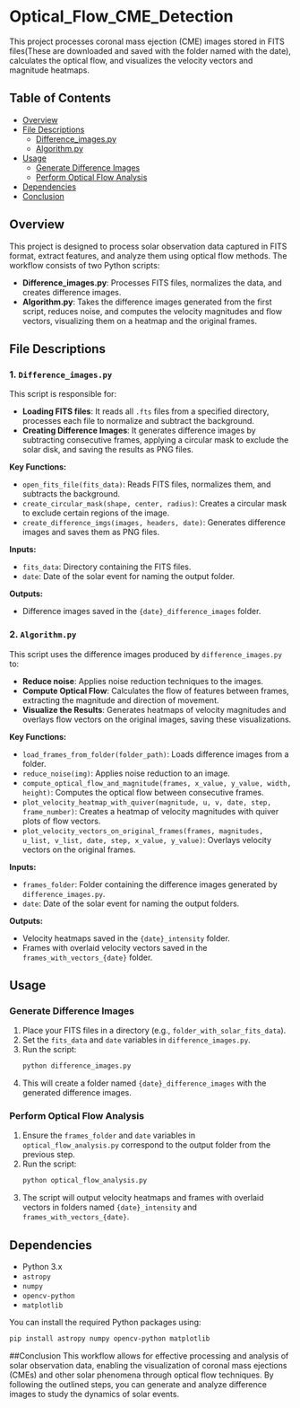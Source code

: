 # Optical_Flow_CME_Detection

This project processes coronal mass ejection (CME) images stored in FITS files(These are downloaded and saved with the folder named with the date), calculates the optical flow, and visualizes the velocity vectors and magnitude heatmaps.

## Table of Contents
- [Overview](#overview)
- [File Descriptions](#file-descriptions)
  - [Difference_images.py](#1-Difference_imagespy)
  - [Algorithm.py](#2-Algorithmpy)
- [Usage](#usage)
  - [Generate Difference Images](#generate-difference-images)
  - [Perform Optical Flow Analysis](#perform-optical-flow-analysis)
- [Dependencies](#dependencies)
- [Conclusion](#conclusion)

## Overview
This project is designed to process solar observation data captured in FITS format, extract features, and analyze them using optical flow methods. The workflow consists of two Python scripts:

- **Difference_images.py**: Processes FITS files, normalizes the data, and creates difference images.
- **Algorithm.py**: Takes the difference images generated from the first script, reduces noise, and computes the velocity magnitudes and flow vectors, visualizing them on a heatmap and the original frames.

## File Descriptions

### 1. `Difference_images.py`
This script is responsible for:

- **Loading FITS files**: It reads all `.fts` files from a specified directory, processes each file to normalize and subtract the background.
- **Creating Difference Images**: It generates difference images by subtracting consecutive frames, applying a circular mask to exclude the solar disk, and saving the results as PNG files.

**Key Functions:**
- `open_fits_file(fits_data)`: Reads FITS files, normalizes them, and subtracts the background.
- `create_circular_mask(shape, center, radius)`: Creates a circular mask to exclude certain regions of the image.
- `create_difference_imgs(images, headers, date)`: Generates difference images and saves them as PNG files.

**Inputs:**
- `fits_data`: Directory containing the FITS files.
- `date`: Date of the solar event for naming the output folder.

**Outputs:**
- Difference images saved in the `{date}_difference_images` folder.

### 2. `Algorithm.py`
This script uses the difference images produced by `difference_images.py` to:

- **Reduce noise**: Applies noise reduction techniques to the images.
- **Compute Optical Flow**: Calculates the flow of features between frames, extracting the magnitude and direction of movement.
- **Visualize the Results**: Generates heatmaps of velocity magnitudes and overlays flow vectors on the original images, saving these visualizations.

**Key Functions:**
- `load_frames_from_folder(folder_path)`: Loads difference images from a folder.
- `reduce_noise(img)`: Applies noise reduction to an image.
- `compute_optical_flow_and_magnitude(frames, x_value, y_value, width, height)`: Computes the optical flow between consecutive frames.
- `plot_velocity_heatmap_with_quiver(magnitude, u, v, date, step, frame_number)`: Creates a heatmap of velocity magnitudes with quiver plots of flow vectors.
- `plot_velocity_vectors_on_original_frames(frames, magnitudes, u_list, v_list, date, step, x_value, y_value)`: Overlays velocity vectors on the original frames.

**Inputs:**
- `frames_folder`: Folder containing the difference images generated by `difference_images.py`.
- `date`: Date of the solar event for naming the output folders.

**Outputs:**
- Velocity heatmaps saved in the `{date}_intensity` folder.
- Frames with overlaid velocity vectors saved in the `frames_with_vectors_{date}` folder.

## Usage

### Generate Difference Images
1. Place your FITS files in a directory (e.g., `folder_with_solar_fits_data`).
2. Set the `fits_data` and `date` variables in `difference_images.py`.
3. Run the script:
    ```bash
    python difference_images.py
    ```
4. This will create a folder named `{date}_difference_images` with the generated difference images.

### Perform Optical Flow Analysis
1. Ensure the `frames_folder` and `date` variables in `optical_flow_analysis.py` correspond to the output folder from the previous step.
2. Run the script:
    ```bash
    python optical_flow_analysis.py
    ```
3. The script will output velocity heatmaps and frames with overlaid vectors in folders named `{date}_intensity` and `frames_with_vectors_{date}`.

## Dependencies
- Python 3.x
- `astropy`
- `numpy`
- `opencv-python`
- `matplotlib`

You can install the required Python packages using:
```bash
pip install astropy numpy opencv-python matplotlib
```

##Conclusion
This workflow allows for effective processing and analysis of solar observation data, enabling the visualization of coronal mass ejections (CMEs) and other solar phenomena through optical flow techniques. By following the outlined steps, you can generate and analyze difference images to study the dynamics of solar events.
